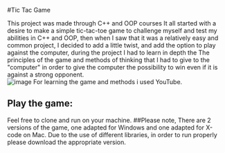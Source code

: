 #Tic Tac Game

This project was made through C++ and OOP courses
It all started with a desire to make a simple tic-tac-toe game to challenge myself and test my abilities in C++ and OOP, then when I saw that it was a relatively easy and common project, I decided to add a little twist, and add the option to play against the computer, during the project I had to learn in depth the The principles of the game and methods of thinking that I had to give to the "computer" in order to give the computer the possibility to win even if it is against a strong opponent.\
![image]("https://user-images.githubusercontent.com/114755882/208367701-158e20c2-a7bd-4cfd-8d87-5c49322c9d17.png")
For learning the game and methods i used YouTube.

## Play the game:
Feel free to clone and run on your machine.
##Please note,
There are 2 versions of the game, one adapted for Windows and one adapted for X-code on Mac.
Due to the use of different libraries, in order to run properly please download the appropriate version.
